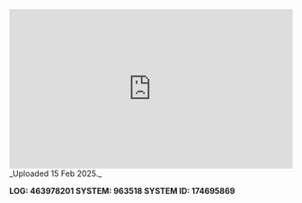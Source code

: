 
<iframe 
  src="https://drive.google.com/file/d/1kXegkHiRsPo7c0KCUhxZy8WFpVWcnWZ2/preview"  
  style="width:100%; aspect-ratio:16/9; border:0;"
  allowfullscreen>
</iframe>
_Uploaded 15 Feb 2025._

**LOG: 463978201
SYSTEM: 963518
SYSTEM ID: 174695869**
